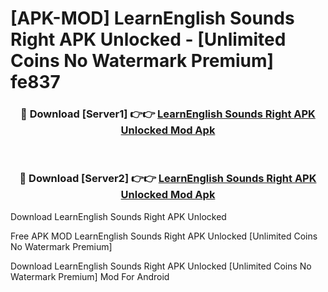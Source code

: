 # [APK-MOD] LearnEnglish Sounds Right APK Unlocked - [Unlimited Coins No Watermark Premium] fe837



<div align="center">
<h3>🔴 Download [Server1] 👉👉 <a href="https://momento.my/?title=LearnEnglish_Sounds_Right_APK_Unlocked">LearnEnglish Sounds Right APK Unlocked Mod Apk</a></h3><br>

<h3>🔴 Download [Server2] 👉👉 <a href="https://momento.my/?title=LearnEnglish_Sounds_Right_APK_Unlocked">LearnEnglish Sounds Right APK Unlocked Mod Apk</a></h3>
</div>



Download LearnEnglish Sounds Right APK Unlocked 

Free APK MOD LearnEnglish Sounds Right APK Unlocked [Unlimited Coins No Watermark Premium]

Download LearnEnglish Sounds Right APK Unlocked [Unlimited Coins No Watermark Premium] Mod For Android
